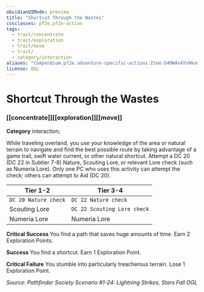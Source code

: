 ```yaml
---
obsidianUIMode: preview
title: "Shortcut Through the Wastes"
cssclasses: pf2e,pf2e-action
tags:
  - trait/concentrate
  - trait/exploration
  - trait/move
  - trait/
  - category/interaction
aliases: "Compendium.pf2e.adventure-specific-actions.Item.O4MWAxAYxNkndVnt"
license: OGL
---
```

# Shortcut Through the Wastes

### [[concentrate]][[exploration]][[move]]

**Category** interaction; 




While traveling overland, you use your knowledge of the area or natural terrain to navigate and find the best possible route by taking advantage of a game trail, swift water current, or other natural shortcut. Attempt a DC 20 (DC 22 in Subtier 7-8) Nature, Scouting Lore, or relevant Lore check (such as Numeria Lore). Only one PC who uses this activity can attempt the check; others can attempt to Aid (DC 20).

  

| Tier 1-2 | Tier 3-4 |
| --- | --- |
| `DC 20 Nature check` | `DC 22 Nature check` |
| Scouting Lore | `DC 22 Scouting Lore check` |
| Numeria Lore | Numeria Lore |

**Critical Success** You find a path that saves huge amounts of time. Earn 2 Exploration Points.

**Success** You find a shortcut. Earn 1 Exploration Point.

**Critical Failure** You stumble into particularly treacherous terrain. Lose 1 Exploration Point.

*Source: Pathfinder Society Scenario #1-24: Lightning Strikes, Stars Fall*
*OGL*
